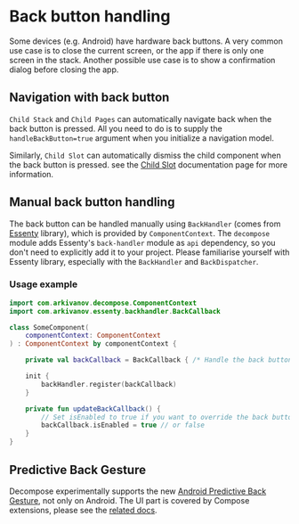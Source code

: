# Back button handling

Some devices (e.g. Android) have hardware back buttons. A very common use case is to close the current screen, or the app if there is only one screen in the stack. Another possible use case is to show a confirmation dialog before closing the app.

## Navigation with back button

`Child Stack` and `Child Pages` can automatically navigate back when the back button is pressed. All you need to do is to supply the `handleBackButton=true` argument when you initialize a navigation model.

Similarly, `Child Slot` can automatically dismiss the child component when the back button is pressed. see the [Child Slot](/Decompose/navigation/slot/overview/) documentation page for more information.

## Manual back button handling

The back button can be handled manually using `BackHandler` (comes from [Essenty](https://github.com/arkivanov/Essenty) library), which is provided by `ComponentContext`. The `decompose` module adds Essenty's `back-handler` module as `api` dependency, so you don't need to explicitly add it to your project. Please familiarise yourself with Essenty library, especially with the `BackHandler` and `BackDispatcher`.

### Usage example

```kotlin
import com.arkivanov.decompose.ComponentContext
import com.arkivanov.essenty.backhandler.BackCallback

class SomeComponent(
    componentContext: ComponentContext
) : ComponentContext by componentContext {

    private val backCallback = BackCallback { /* Handle the back button */ }

    init {
        backHandler.register(backCallback)
    }

    private fun updateBackCallback() {
        // Set isEnabled to true if you want to override the back button
        backCallback.isEnabled = true // or false
    }
}
```

## Predictive Back Gesture

Decompose experimentally supports the new [Android Predictive Back Gesture](https://developer.android.com/guide/navigation/custom-back/predictive-back-gesture), not only on Android. The UI part is covered by Compose extensions, please see the [related docs](../../extensions/compose#predictive-back-gesture).
